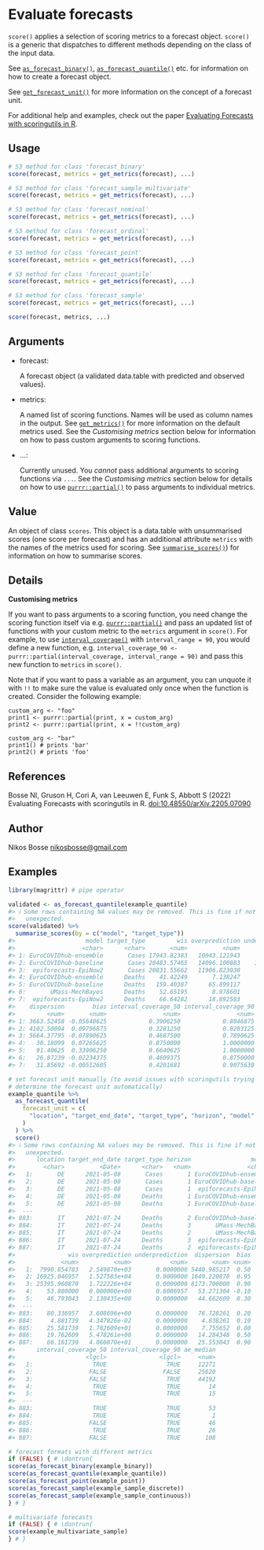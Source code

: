 # Evaluate forecasts

`score()` applies a selection of scoring metrics to a forecast object.
`score()` is a generic that dispatches to different methods depending on
the class of the input data.

See
[`as_forecast_binary()`](https://epiforecasts.io/scoringutils/dev/reference/as_forecast_binary.md),
[`as_forecast_quantile()`](https://epiforecasts.io/scoringutils/dev/reference/as_forecast_quantile.md)
etc. for information on how to create a forecast object.

See
[`get_forecast_unit()`](https://epiforecasts.io/scoringutils/dev/reference/get_forecast_unit.md)
for more information on the concept of a forecast unit.

For additional help and examples, check out the paper [Evaluating
Forecasts with scoringutils in R](https://arxiv.org/abs/2205.07090).

## Usage

``` r
# S3 method for class 'forecast_binary'
score(forecast, metrics = get_metrics(forecast), ...)

# S3 method for class 'forecast_sample_multivariate'
score(forecast, metrics = get_metrics(forecast), ...)

# S3 method for class 'forecast_nominal'
score(forecast, metrics = get_metrics(forecast), ...)

# S3 method for class 'forecast_ordinal'
score(forecast, metrics = get_metrics(forecast), ...)

# S3 method for class 'forecast_point'
score(forecast, metrics = get_metrics(forecast), ...)

# S3 method for class 'forecast_quantile'
score(forecast, metrics = get_metrics(forecast), ...)

# S3 method for class 'forecast_sample'
score(forecast, metrics = get_metrics(forecast), ...)

score(forecast, metrics, ...)
```

## Arguments

- forecast:

  A forecast object (a validated data.table with predicted and observed
  values).

- metrics:

  A named list of scoring functions. Names will be used as column names
  in the output. See
  [`get_metrics()`](https://epiforecasts.io/scoringutils/dev/reference/get_metrics.md)
  for more information on the default metrics used. See the *Customising
  metrics* section below for information on how to pass custom arguments
  to scoring functions.

- ...:

  Currently unused. You *cannot* pass additional arguments to scoring
  functions via `...`. See the *Customising metrics* section below for
  details on how to use
  [`purrr::partial()`](https://purrr.tidyverse.org/reference/partial.html)
  to pass arguments to individual metrics.

## Value

An object of class `scores`. This object is a data.table with
unsummarised scores (one score per forecast) and has an additional
attribute `metrics` with the names of the metrics used for scoring. See
[`summarise_scores()`](https://epiforecasts.io/scoringutils/dev/reference/summarise_scores.md))
for information on how to summarise scores.

## Details

**Customising metrics**

If you want to pass arguments to a scoring function, you need change the
scoring function itself via e.g.
[`purrr::partial()`](https://purrr.tidyverse.org/reference/partial.html)
and pass an updated list of functions with your custom metric to the
`metrics` argument in `score()`. For example, to use
[`interval_coverage()`](https://epiforecasts.io/scoringutils/dev/reference/interval_coverage.md)
with `interval_range = 90`, you would define a new function, e.g.
`interval_coverage_90 <- purrr::partial(interval_coverage, interval_range = 90)`
and pass this new function to `metrics` in `score()`.

Note that if you want to pass a variable as an argument, you can unquote
it with `!!` to make sure the value is evaluated only once when the
function is created. Consider the following example:

    custom_arg <- "foo"
    print1 <- purrr::partial(print, x = custom_arg)
    print2 <- purrr::partial(print, x = !!custom_arg)

    custom_arg <- "bar"
    print1() # prints 'bar'
    print2() # prints 'foo'

## References

Bosse NI, Gruson H, Cori A, van Leeuwen E, Funk S, Abbott S (2022)
Evaluating Forecasts with scoringutils in R.
[doi:10.48550/arXiv.2205.07090](https://doi.org/10.48550/arXiv.2205.07090)

## Author

Nikos Bosse <nikosbosse@gmail.com>

## Examples

``` r
library(magrittr) # pipe operator

validated <- as_forecast_quantile(example_quantile)
#> ℹ Some rows containing NA values may be removed. This is fine if not
#>   unexpected.
score(validated) %>%
  summarise_scores(by = c("model", "target_type"))
#>                    model target_type         wis overprediction underprediction
#>                   <char>      <char>       <num>          <num>           <num>
#> 1: EuroCOVIDhub-ensemble       Cases 17943.82383   10043.121943     4237.177310
#> 2: EuroCOVIDhub-baseline       Cases 28483.57465   14096.100883    10284.972826
#> 3:  epiforecasts-EpiNow2       Cases 20831.55662   11906.823030     3260.355639
#> 4: EuroCOVIDhub-ensemble      Deaths    41.42249       7.138247        4.103261
#> 5: EuroCOVIDhub-baseline      Deaths   159.40387      65.899117        2.098505
#> 6:       UMass-MechBayes      Deaths    52.65195       8.978601       16.800951
#> 7:  epiforecasts-EpiNow2      Deaths    66.64282      18.892583       15.893314
#>    dispersion        bias interval_coverage_50 interval_coverage_90   ae_median
#>         <num>       <num>                <num>                <num>       <num>
#> 1: 3663.52458 -0.05640625            0.3906250            0.8046875 24101.07031
#> 2: 4102.50094  0.09796875            0.3281250            0.8203125 38473.60156
#> 3: 5664.37795 -0.07890625            0.4687500            0.7890625 27923.81250
#> 4:   30.18099  0.07265625            0.8750000            1.0000000    53.13281
#> 5:   91.40625  0.33906250            0.6640625            1.0000000   233.25781
#> 6:   26.87239 -0.02234375            0.4609375            0.8750000    78.47656
#> 7:   31.85692 -0.00512605            0.4201681            0.9075630   104.74790

# set forecast unit manually (to avoid issues with scoringutils trying to
# determine the forecast unit automatically)
example_quantile %>%
  as_forecast_quantile(
    forecast_unit = c(
      "location", "target_end_date", "target_type", "horizon", "model"
    )
  ) %>%
  score()
#> ℹ Some rows containing NA values may be removed. This is fine if not
#>   unexpected.
#>      location target_end_date target_type horizon                 model
#>        <char>          <Date>      <char>   <num>                <char>
#>   1:       DE      2021-05-08       Cases       1 EuroCOVIDhub-ensemble
#>   2:       DE      2021-05-08       Cases       1 EuroCOVIDhub-baseline
#>   3:       DE      2021-05-08       Cases       1  epiforecasts-EpiNow2
#>   4:       DE      2021-05-08      Deaths       1 EuroCOVIDhub-ensemble
#>   5:       DE      2021-05-08      Deaths       1 EuroCOVIDhub-baseline
#>  ---                                                                   
#> 883:       IT      2021-07-24      Deaths       2 EuroCOVIDhub-baseline
#> 884:       IT      2021-07-24      Deaths       3       UMass-MechBayes
#> 885:       IT      2021-07-24      Deaths       2       UMass-MechBayes
#> 886:       IT      2021-07-24      Deaths       3  epiforecasts-EpiNow2
#> 887:       IT      2021-07-24      Deaths       2  epiforecasts-EpiNow2
#>               wis overprediction underprediction  dispersion  bias
#>             <num>          <num>           <num>       <num> <num>
#>   1:  7990.854783   2.549870e+03       0.0000000 5440.985217  0.50
#>   2: 16925.046957   1.527583e+04       0.0000000 1649.220870  0.95
#>   3: 25395.960870   1.722226e+04       0.0000000 8173.700000  0.90
#>   4:    53.880000   0.000000e+00       0.6086957   53.271304 -0.10
#>   5:    46.793043   2.130435e+00       0.0000000   44.662609  0.30
#>  ---                                                              
#> 883:    80.336957   3.608696e+00       0.0000000   76.728261  0.20
#> 884:     4.881739   4.347826e-02       0.0000000    4.838261  0.10
#> 885:    25.581739   1.782609e+01       0.0000000    7.755652  0.80
#> 886:    19.762609   5.478261e+00       0.0000000   14.284348  0.50
#> 887:    66.161739   4.060870e+01       0.0000000   25.553043  0.90
#>      interval_coverage_50 interval_coverage_90 ae_median
#>                    <lgcl>               <lgcl>     <num>
#>   1:                 TRUE                 TRUE     12271
#>   2:                FALSE                FALSE     25620
#>   3:                FALSE                 TRUE     44192
#>   4:                 TRUE                 TRUE        14
#>   5:                 TRUE                 TRUE        15
#>  ---                                                    
#> 883:                 TRUE                 TRUE        53
#> 884:                 TRUE                 TRUE         1
#> 885:                FALSE                 TRUE        46
#> 886:                 TRUE                 TRUE        26
#> 887:                FALSE                 TRUE       108

# forecast formats with different metrics
if (FALSE) { # \dontrun{
score(as_forecast_binary(example_binary))
score(as_forecast_quantile(example_quantile))
score(as_forecast_point(example_point))
score(as_forecast_sample(example_sample_discrete))
score(as_forecast_sample(example_sample_continuous))
} # }

# multivariate forecasts
if (FALSE) { # \dontrun{
score(example_multivariate_sample)
} # }
```
